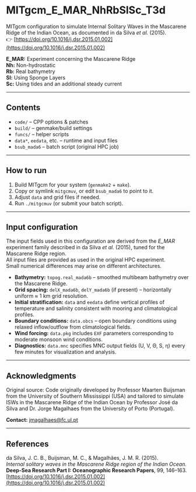 # MITgcm_E_MAR_NhRbSlSc_T3d

MITgcm configuration to simulate Internal Solitary Waves in the Mascarene Ridge of the Indian Ocean, as documented in da Silva *et al.* (2015).  
👉 [https://doi.org/10.1016/j.dsr.2015.01.002](https://doi.org/10.1016/j.dsr.2015.01.002)

**E_MAR:** Experiment concerning the Mascarene Ridge  
**Nh:** Non-hydrostatic  
**Rb:** Real bathymetry  
**Sl:** Using Sponge Layers  
**Sc:** Using tides and an additional steady current  

---

## Contents
- `code/` – CPP options & patches  
- `build/` – genmake/build settings  
- `funcs/` – helper scripts  
- `data*`, `eedata`, etc. – runtime and input files  
- `bsub_mada6` – batch script (original HPC job)

---

## How to run
1. Build MITgcm for your system (`genmake2` + `make`).  
2. Copy or symlink `mitgcmuv`, or edit `bsub_mada6` to point to it.  
3. Adjust `data` and grid files if needed.  
4. Run `./mitgcmuv` (or submit your batch script).

---

## Input configuration

The input fields used in this configuration are derived from the *E_MAR* experiment family described in da Silva *et al.* (2015), tuned for the Mascarene Ridge region.  
All input files are provided as used in the original HPC experiment.  
Small numerical differences may arise on different architectures.

- **Bathymetry:** `topog.real_mada6b` – smoothed multibeam bathymetry over the Mascarene Ridge.  
- **Grid spacing:** `delX_mada6b`, `delY_mada6b` (if present) – horizontally uniform ≈ 1 km grid resolution.  
- **Initial stratification:** `data` and `eedata` define vertical profiles of temperature and salinity consistent with mooring and climatological profiles.  
- **Boundary conditions:** `data.obcs` – open boundary conditions using relaxed inflow/outflow from climatological fields.  
- **Wind forcing:** `data.pkg` includes `EXF` parameters corresponding to moderate monsoon wind conditions.  
- **Diagnostics:** `data.mnc` specifies MNC output fields (U, V, Θ, S, η) every few minutes for visualization and analysis.

---

## Acknowledgments
Original source: Code originally developed by Professor Maarten Buijsman from the University of Southern Mississippi (USA) and tailored to simulate ISWs in the Mascarene Ridge of the Indian Ocean by Professor José da Silva and Dr. Jorge Magalhaes from the University of Porto (Portugal).  

**Contact:** [jmagalhaes@fc.ul.pt](mailto:jmagalhaes@fc.ul.pt)

---

## References
da Silva, J. C. B., Buijsman, M. C., & Magalhães, J. M. R. (2015).  
*Internal solitary waves in the Mascarene Ridge region of the Indian Ocean.*  
**Deep-Sea Research Part I: Oceanographic Research Papers**, 99, 146–163.  
[https://doi.org/10.1016/j.dsr.2015.01.002](https://doi.org/10.1016/j.dsr.2015.01.002)

